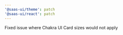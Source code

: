 ```yaml
---
'@saas-ui/theme': patch
'@saas-ui/react': patch
---
```


Fixed issue where Chakra UI Card sizes would not apply
